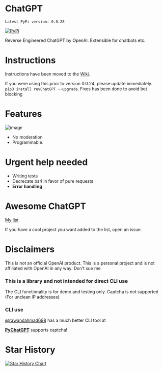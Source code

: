 # ChatGPT
`Latest PyPi version: 0.0.28`

[![PyPi](https://img.shields.io/pypi/dm/revChatGPT.svg)](https://pypi.python.org/pypi/revChatGPT)

Reverse Engineered ChatGPT by OpenAI. Extensible for chatbots etc.

# Instructions
Instructions have been moved to the [Wiki](https://github.com/acheong08/ChatGPT/wiki).

If you were using this prior to version 0.0.24, please update immediately. `pip3 install revChatGPT --upgrade`. Fixes has been done to avoid bot blocking

# Features
![image](https://user-images.githubusercontent.com/36258159/205534498-acc59484-c4b4-487d-89a7-d7b884af709b.png)
- No moderation
- Programmable.

# Urgent help needed
- Writing tests
- Decrecate bs4 in favor of pure requests
- **Error handling**

# Awesome ChatGPT
[My list](https://github.com/stars/acheong08/lists/awesome-chatgpt)

If you have a cool project you want added to the list, open an issue.

# Disclaimers
This is not an official OpenAI product. This is a personal project and is not affiliated with OpenAI in any way. Don't sue me

### This is a library and not intended for direct CLI use
The CLI functionality is for demo and testing only. Captcha is not supported (For unclean IP addresses)

### CLI use
[@rawandahmad698](https://github.com/rawandahmad698) has a much better CLI tool at

**[PyChatGPT](https://github.com/rawandahmad698/PyChatGPT)** supports captcha!

# Star History

[![Star History Chart](https://api.star-history.com/svg?repos=acheong08/ChatGPT&type=Date)](https://star-history.com/#acheong08/ChatGPT&Date)
